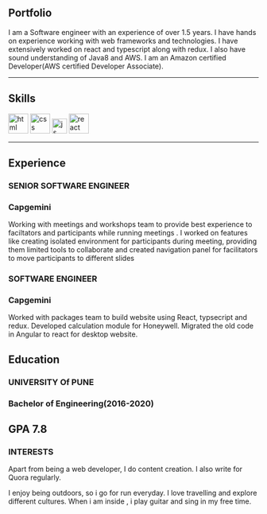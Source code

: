 ## Portfolio

I am a Software engineer with an experience of over 1.5 years. I have hands on experience working with web frameworks and technologies. I have extensively worked on react and typescript along with redux. I also have sound understanding of Java8 and AWS.
I am an Amazon certified Developer(AWS certified Developer Associate).

---

## Skills

<p align='left'>
  <img src="https://upload.wikimedia.org/wikipedia/commons/thumb/6/61/HTML5_logo_and_wordmark.svg/2048px-HTML5_logo_and_wordmark.svg.png" alt="html" width="40" height="40">
  <img src='https://upload.wikimedia.org/wikipedia/commons/thumb/d/d5/CSS3_logo_and_wordmark.svg/1200px-CSS3_logo_and_wordmark.svg.png' alt="css" width="40" height="40">
  <img src='https://upload.wikimedia.org/wikipedia/commons/6/6a/JavaScript-logo.png' height='30' width='auto' alt="js">
   <img src="https://upload.wikimedia.org/wikipedia/commons/thumb/a/a7/React-icon.svg/1280px-React-icon.svg.png" alt="react" width="auto" height="40"/>
</p>

---

## Experience

### **SENIOR SOFTWARE ENGINEER**
### Capgemini

Working with meetings and workshops team to provide best experience to faciltators and participants while running meetings . I worked on features like creating isolated environment for participants during meeting, providing them limited tools to collaborate and created navigation panel for facilitators to move participants to different slides

### **SOFTWARE ENGINEER**
### Capgemini

Worked with packages team to build website using React, typsecript and redux. Developed calculation module for Honeywell. Migrated the old code in Angular to react for desktop website.


## Education

### **UNIVERSITY Of PUNE**
### Bachelor of Engineering(2016-2020)
GPA 7.8
---

### INTERESTS
Apart from being a web developer, I do content creation. I also write for Quora regularly.

I enjoy being outdoors, so i go for run everyday. I love travelling and explore different cultures. When i am inside , i play guitar and sing in my free time.
